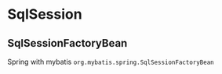 # SqlSession

## SqlSessionFactoryBean

Spring with mybatis `org.mybatis.spring.SqlSessionFactoryBean`
